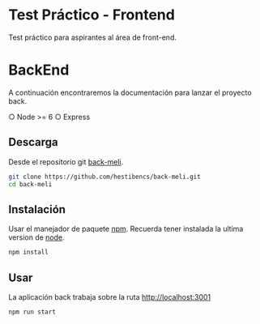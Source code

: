 # Test Práctico - Frontend

Test práctico para aspirantes al área de front-end.

# BackEnd

A continuación encontraremos la documentación para lanzar el proyecto back.

○ Node >= 6
○ Express

## Descarga

Desde el repositorio git [back-meli](https://github.com/hestibencs/back-meli.git).

 
```bash
git clone https://github.com/hestibencs/back-meli.git
cd back-meli
```

## Instalación

Usar el manejador de paquete [npm](https://www.npmjs.com/get-npm). Recuerda tener instalada la ultima version de [node](https://nodejs.org/es/).
 
```bash
npm install
```

## Usar

La aplicación back trabaja sobre la ruta [http://localhost:3001](http://localhost:3000)

```bash
npm run start
```
